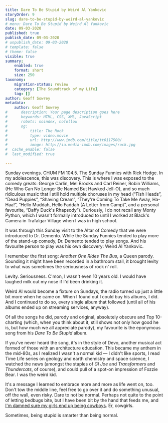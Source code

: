 ```yaml
---
title: Dare To Be Stupid by Weird Al Yankovic
storyOrder: 9
slug: dare-to-be-stupid-by-weird-al-yankovic
# menu: Dare To Be Stupid by Weird Al Yankovic
date: 09-03-2020
published: true
publish_date: 09-03-2020
# unpublish_date: 09-03-2020
# template: false
# theme: false
visible: true
summary:
    enabled: true
    format: short
    size: 250
taxonomy:
    migration-status: review
    category: [The Soundtrack of my Life]
    tag: []
author: Geoff Sowrey
metadata:
    author: Geoff Sowrey
#      description: Your page description goes here
#      keywords: HTML, CSS, XML, JavaScript
#      robots: noindex, nofollow
#      og:
#          title: The Rock
#          type: video.movie
#          url: http://www.imdb.com/title/tt0117500/
#          image: http://ia.media-imdb.com/images/rock.jpg
#  cache_enable: false
#  last_modified: true

---
```


Sunday evenings. CHUM FM 104.5. The Sunday Funnies with Rick Hodge. In my adolescence, this was discovery. This is where I was exposed to the comedy greats: George Carlin, Mel Brooks and Carl Reiner, Robin Williams, (He Who Can No Longer Be Named But Hawked Jell-O), and so much ridiculous music that I still hold multiple choruses in my head (“Fish Heads”, “Dead Puppies”, “Shaving Cream”, “They're Coming To Take Me Away, Ha-Haa!”, “Hello Muddah, Hello Faddah (A Letter from Camp)”, and a personal favourite, “Daffy Duck's Rhapsody”). Curiously, I do not recall any Monty Python, which I wasn't formally introduced to until I worked at Black's Camera in Trafalgar Village when I was in high school.

It was through this Sunday visit to the Altar of Comedy that we were introduced to Dr. Demento. While the Sunday Funnies tended to play more of the stand-up comedy, Dr. Demento tended to play songs. And his favourite person to play was his own discovery: Weird Al Yankovic.

I remember the first song: *Another One Rides The Bus*, a Queen parody. Sounding it might have been recorded in a bathroom stall, it brought levity to what was sometimes the seriousness of rock n' roll.

Levity. Seriousness. C'mon, I wasn't even 10 years old. I would have laughed milk out my nose if I'd been drinking it.

Weird Al would become a fixture on Sundays, the radio turned up just a little bit more when he came on. When I found out I could buy his albums, I did. And I continued to do so, every single album that followed (until all of his albums ended up on streaming services, anyway).

Of all the songs he did, parody and original, absolutely obscure and Top 10-charting (which, when you think about it, still shows not only how good he is, but how much we all appreciate parody), my favourite is the eponymous song from his *Dare To Be Stupid* album.

If you've never heard the song, it's in the style of Devo, another musical act formed of those with an architecture education. This became my anthem in the mid-80s, as I realized I wasn't a normal kid — I didn't like sports, I read Time Life series on geology and earth chemistry and space science, I watched the news (amongst the staples of *GI Joe* and *Transformers* and *Thundercats*, of course), and could pull of a spot-on impression of Fozzie Bear. I was the weird kid.

It's a message I learned to embrace more and more as life went on, too. Don't tow the middle line, feel free to go over it and do something unusual, off the wall, even risky. Dare to not be normal. Perhaps not quite to the point of letting bedbugs bite, but I have been bit by the hand that feeds me, and [I'm damned sure my girls end up being cowboys](https://geoff.sowrey.org/2017/01/why-calling-people-cowboys-is-wrong/). Er, cowgirls.

Sometimes, being stupid is smarter than being normal.